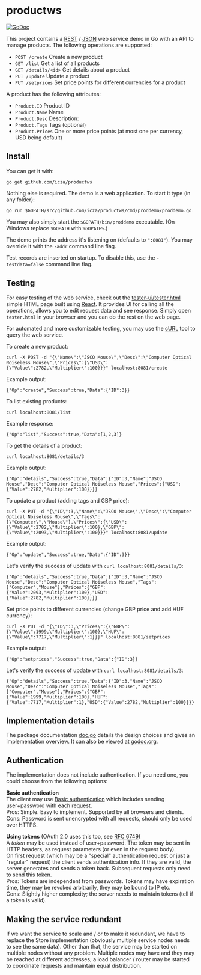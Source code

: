 # productws

[![GoDoc](https://godoc.org/github.com/icza/productws?status.svg)](https://godoc.org/github.com/icza/productws)

This project contains a [REST](https://en.wikipedia.org/wiki/Representational_state_transfer) /
[JSON](https://en.wikipedia.org/wiki/JSON) web service demo in Go with an API to manage products.
The following operations are supported:

- `POST /create` Create a new product
- `GET /list` Get a list of all products
- `GET /details/<id>` Get details about a product
- `PUT /update` Update a product
- `PUT /setprices` Set price points for different currencies for a product

A product has the following attributes:

- `Product.ID` Product ID
- `Product.Name` Name
- `Product.Desc` Description: 
- `Product.Tags` Tags (optional) 
- `Product.Prices` One or more price points (at most one per currency, USD being default)

## Install

You can get it with:

	go get github.com/icza/productws

Nothing else is required. The demo is a web application. To start it type (in any folder):

	go run $GOPATH/src/github.com/icza/productws/cmd/proddemo/proddemo.go

You may also simply start the `$GOPATH/bin/proddemo` executable. (On Windows replace `$GOPATH` with `%GOPATH%`.)

The demo prints the address it's listening on (defaults to `":8081"`). You may override it with the `-addr` command line flag.

Test records are inserted on startup. To disable this, use the `-testdata=false` command line flag.


## Testing

For easy testing of the web service, check out the [tester-ui/tester.html](https://github.com/icza/productws/blob/master/tester-ui/tester.html)
simple HTML page built using [React](https://facebook.github.io/react/).
It provides UI for calling all the operations, allows you to edit request data and see response.
Simply open `tester.html` in your browser and you can do the rest on the web page. 

For automated and more customizable testing, you may use the [cURL](https://en.wikipedia.org/wiki/CURL) tool to query the web service.

To create a new product:

	curl -X POST -d "{\"Name\":\"JSCO Mouse\",\"Desc\":\"Computer Optical Noiseless Mouse\",\"Prices\":{\"USD\":{\"Value\":2782,\"Multiplier\":100}}}" localhost:8081/create

Example output:

	{"Op":"create","Success":true,"Data":{"ID":3}}

To list existing products:

	curl localhost:8081/list

Example response:

	{"Op":"list","Success":true,"Data":[1,2,3]}

To get the details of a product:

	curl localhost:8081/details/3

Example output:

	{"Op":"details","Success":true,"Data":{"ID":3,"Name":"JSCO Mouse","Desc":"Computer Optical Noiseless Mouse","Prices":{"USD":{"Value":2782,"Multiplier":100}}}}

To update a product (adding tags and GBP price):

	curl -X PUT -d "{\"ID\":3,\"Name\":\"JSCO Mouse\",\"Desc\":\"Computer Optical Noiseless Mouse\",\"Tags\":[\"Computer\",\"Mouse\"],\"Prices\":{\"USD\":{\"Value\":2782,\"Multiplier\":100},\"GBP\":{\"Value\":2093,\"Multiplier\":100}}}" localhost:8081/update

Example output:

	{"Op":"update","Success":true,"Data":{"ID":3}}

Let's verify the success of update with `curl localhost:8081/details/3`:

	{"Op":"details","Success":true,"Data":{"ID":3,"Name":"JSCO Mouse","Desc":"Computer Optical Noiseless Mouse","Tags":["Computer","Mouse"],"Prices":{"GBP":{"Value":2093,"Multiplier":100},"USD":{"Value":2782,"Multiplier":100}}}}

Set price points to different currencies (change GBP price and add HUF currency):

	curl -X PUT -d "{\"ID\":3,\"Prices\":{\"GBP\":{\"Value\":1999,\"Multiplier\":100},\"HUF\":{\"Value\":7717,\"Multiplier\":1}}}" localhost:8081/setprices

Example output:

	{"Op":"setprices","Success":true,"Data":{"ID":3}}

Let's verify the success of update with `curl localhost:8081/details/3`:

	{"Op":"details","Success":true,"Data":{"ID":3,"Name":"JSCO Mouse","Desc":"Computer Optical Noiseless Mouse","Tags":["Computer","Mouse"],"Prices":{"GBP":{"Value":1999,"Multiplier":100},"HUF":{"Value":7717,"Multiplier":1},"USD":{"Value":2782,"Multiplier":100}}}}

## Implementation details

The package documentation [doc.go](https://github.com/icza/productws/blob/master/doc.go) details the design choices
and gives an implementation overview.
It can also be viewed at [godoc.org](https://godoc.org/github.com/icza/productws).

## Authentication

The implementation does not include authentication.
If you need one, you could choose from the following options:

**Basic authentication**  
The client may use [Basic authentication](https://en.wikipedia.org/wiki/Basic_access_authentication)
which includes sending user+password with each request.  
Pros: Simple. Easy to implement. Supported by all browsers and clients.  
Cons: Password is sent unencrypted with all requests, should only be used over HTTPS.

**Using tokens** (OAuth 2.0 uses this too, see [RFC 6749](https://tools.ietf.org/html/rfc6749#section-7))   
A _token_ may be used instead of user+password. The token may be sent in HTTP headers, as request parameters
(or even in the request body).  
On first request (which may be a "special" authentication request or just a "regular" request)
the client sends authentication info. If they are valid, the server generates and sends a token back.
Subsequent requests only need to send this token.  
Pros: Tokens are independent from passwords. Tokens may have expiration time, they may be revoked arbitrarily,
they may be bound to IP etc.  
Cons: Slightly higher complexity; the server needs to maintain tokens (tell if a token is valid). 

## Making the service redundant

If we want the service to scale and / or to make it redundant, we have to replace the Store implementation
(obviously multiple service nodes needs to see the same data). Other than that, the service may be started
on multiple nodes without any problem. Multiple nodes may have and they may be reached at different addresses;
a load balancer / router may be started to coordinate requests and maintain equal distribution.

